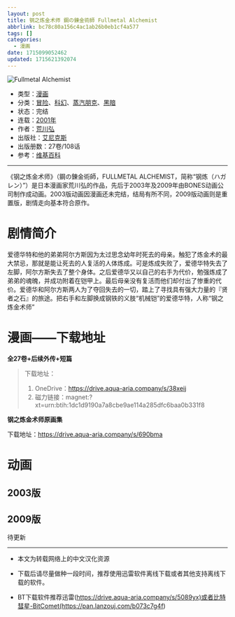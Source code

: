 ```yaml
---
layout: post
title: 钢之炼金术师 鋼の錬金術師 Fullmetal Alchemist
abbrlink: bc78c80a156c4ac1ab26b0eb1cf4a577
tags: []
categories:
  - 漫画
date: 1715099052462
updated: 1715621392074
---
```


![Fullmetal Alchemist](https://aqua-aria.company/usr/uploads/2024/05/1134547351.jpg)

- 类型：[漫画](/index.php/category/漫画)
- 分类：[冒险](/index.php/category/冒险)、[科幻](/index.php/category/科幻)、[蒸汽朋克](/index.php/category/蒸汽朋克)、[黑暗](/index.php/category/黑暗)
- 状态：完结
- 连载：[2001年](/index.php/category/2001年)
- 作者：[荒川弘](/index.php/category/荒川弘)
- 出版社：[艾尼克斯](/index.php/category/艾尼克斯)
- 出版册数：27卷/108话
- 参考：[维基百科](https://zh.wikipedia.org/wiki/钢之炼金术师)

***

《钢之炼金术师》（鋼の錬金術師，FULLMETAL ALCHEMIST，简称“钢炼（ハガレン）”）是日本漫画家荒川弘的作品，先后于2003年及2009年由BONES动画公司制作成动画。2003版动画因漫画还未完结，结局有所不同，2009版动画则是重置版，剧情走向基本符合原作。

# 剧情简介

爱德华特和他的弟弟阿尔方斯因为太过思念幼年时死去的母亲。触犯了炼金术的最大禁忌，那就是能让死去的人复活的人体炼成。可是炼成失败了，爱德华特失去了左脚，阿尔方斯失去了整个身体。之后爱德华又以自己的右手为代价，勉强炼成了弟弟的魂魄，并成功附着在铠甲上。最后母亲没有复活而他们却付出了惨重的代价。爱德华和阿尔方斯两人为了夺回失去的一切，踏上了寻找具有强大力量的『贤者之石』的旅途。把右手和左脚换成钢铁的义肢“机械铠”的爱德华特，人称“钢之炼金术师”

# 漫画——下载地址

**全27卷+后续外传+短篇**

> 下载地址：
>
> 1. OneDrive：<https://drive.aqua-aria.company/s/38xeij>
> 2. 磁力链接：magnet:?xt=urn:btih:1dc1d9190a7a8cbe9ae114a285dfc6baa0b331f8

**钢之炼金术师原画集**

下载地址：<https://drive.aqua-aria.company/s/690bma>

# 动画

## 2003版

## 2009版

待更新

***

- 本文为转载网络上的中文汉化资源

- 下载后请尽量做种一段时间，推荐使用迅雷软件离线下载或者其他支持离线下载的软件。

- BT下载软件推荐迅雷(<https://drive.aqua-aria.company/s/5089yx)或者比特彗星-BitComet(https://pan.lanzouj.com/b073c7g4f>)

